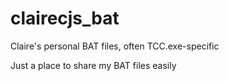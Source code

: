 # clairecjs_bat
Claire's personal BAT files, often TCC.exe-specific

Just a place to share my BAT files easily

